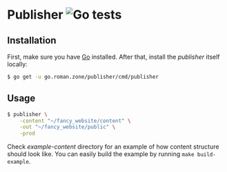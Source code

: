 # Publisher ![Go tests](https://github.com/gentlecat/publisher/workflows/Go%20tests/badge.svg)

## Installation

First, make sure you have [Go](https://golang.org/doc/install) installed. After that, install the *publisher* itself locally:

```bash
$ go get -u go.roman.zone/publisher/cmd/publisher
```

## Usage

```bash
$ publisher \
    -content "~/fancy_website/content" \
    -out "~/fancy_website/public" \
    -prod
```

Check *example-content* directory for an example of how content structure should look like. You can easily build the example by running `make build-example`.
